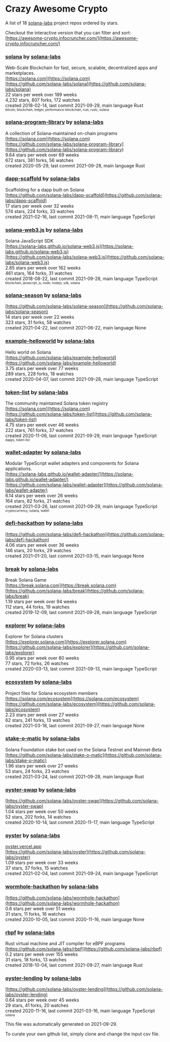 # Crazy Awesome Crypto
A list of 18 [solana-labs](https://github.com/solana-labs) project repos ordered by stars.  

Checkout the interactive version that you can filter and sort: 
[https://awesome-crypto.infocruncher.com/](https://awesome-crypto.infocruncher.com/)  


### [solana](https://github.com/solana-labs/solana) by [solana-labs](https://github.com/solana-labs)  
Web-Scale Blockchain for fast, secure, scalable, decentralized apps and marketplaces.  
[https://solana.com](https://solana.com)  
[https://github.com/solana-labs/solana](https://github.com/solana-labs/solana)  
22 stars per week over 189 weeks  
4,232 stars, 807 forks, 172 watches  
created 2018-02-14, last commit 2021-09-29, main language Rust  
<sub><sup>bitcoin, blockchain, ledger, performance-blockchain, rust, rustc, solana</sup></sub>


### [solana-program-library](https://github.com/solana-labs/solana-program-library) by [solana-labs](https://github.com/solana-labs)  
A collection of Solana-maintained on-chain programs  
[https://solana.com](https://solana.com)  
[https://github.com/solana-labs/solana-program-library](https://github.com/solana-labs/solana-program-library)  
9.64 stars per week over 69 weeks  
672 stars, 381 forks, 56 watches  
created 2020-05-29, last commit 2021-09-28, main language Rust  


### [dapp-scaffold](https://github.com/solana-labs/dapp-scaffold) by [solana-labs](https://github.com/solana-labs)  
Scaffolding for a dapp built on Solana  
[https://github.com/solana-labs/dapp-scaffold](https://github.com/solana-labs/dapp-scaffold)  
17 stars per week over 32 weeks  
574 stars, 224 forks, 33 watches  
created 2021-02-16, last commit 2021-08-11, main language TypeScript  


### [solana-web3.js](https://github.com/solana-labs/solana-web3.js) by [solana-labs](https://github.com/solana-labs)  
Solana JavaScript SDK  
[https://solana-labs.github.io/solana-web3.js](https://solana-labs.github.io/solana-web3.js)  
[https://github.com/solana-labs/solana-web3.js](https://github.com/solana-labs/solana-web3.js)  
2.85 stars per week over 162 weeks  
461 stars, 164 forks, 31 watches  
created 2018-08-22, last commit 2021-09-28, main language TypeScript  
<sub><sup>blockchain, javascript, js, node, nodejs, sdk, solana</sup></sub>


### [solana-season](https://github.com/solana-labs/solana-season) by [solana-labs](https://github.com/solana-labs)  
  
[https://github.com/solana-labs/solana-season](https://github.com/solana-labs/solana-season)  
14 stars per week over 22 weeks  
323 stars, 31 forks, 58 watches  
created 2021-04-22, last commit 2021-06-22, main language None  


### [example-helloworld](https://github.com/solana-labs/example-helloworld) by [solana-labs](https://github.com/solana-labs)  
Hello world on Solana  
[https://github.com/solana-labs/example-helloworld](https://github.com/solana-labs/example-helloworld)  
3.75 stars per week over 77 weeks  
289 stars, 228 forks, 18 watches  
created 2020-04-07, last commit 2021-09-28, main language TypeScript  


### [token-list](https://github.com/solana-labs/token-list) by [solana-labs](https://github.com/solana-labs)  
The community maintained Solana token registry  
[https://solana.com](https://solana.com)  
[https://github.com/solana-labs/token-list](https://github.com/solana-labs/token-list)  
4.75 stars per week over 46 weeks  
222 stars, 761 forks, 37 watches  
created 2020-11-06, last commit 2021-09-29, main language TypeScript  
<sub><sup>dapps, token-list</sup></sub>


### [wallet-adapter](https://github.com/solana-labs/wallet-adapter) by [solana-labs](https://github.com/solana-labs)  
Modular TypeScript wallet adapters and components for Solana applications.  
[https://solana-labs.github.io/wallet-adapter/](https://solana-labs.github.io/wallet-adapter/)  
[https://github.com/solana-labs/wallet-adapter](https://github.com/solana-labs/wallet-adapter)  
6.14 stars per week over 26 weeks  
164 stars, 82 forks, 21 watches  
created 2021-03-26, last commit 2021-09-29, main language TypeScript  
<sub><sup>cryptocurrency, solana, wallet</sup></sub>


### [defi-hackathon](https://github.com/solana-labs/defi-hackathon) by [solana-labs](https://github.com/solana-labs)  
  
[https://github.com/solana-labs/defi-hackathon](https://github.com/solana-labs/defi-hackathon)  
4.06 stars per week over 36 weeks  
146 stars, 20 forks, 29 watches  
created 2021-01-20, last commit 2021-03-15, main language None  


### [break](https://github.com/solana-labs/break) by [solana-labs](https://github.com/solana-labs)  
Break Solana Game  
[https://break.solana.com](https://break.solana.com)  
[https://github.com/solana-labs/break](https://github.com/solana-labs/break)  
1.19 stars per week over 94 weeks  
112 stars, 44 forks, 19 watches  
created 2019-12-09, last commit 2021-09-28, main language TypeScript  


### [explorer](https://github.com/solana-labs/explorer) by [solana-labs](https://github.com/solana-labs)  
Explorer for Solana clusters  
[https://explorer.solana.com](https://explorer.solana.com)  
[https://github.com/solana-labs/explorer](https://github.com/solana-labs/explorer)  
0.95 stars per week over 80 weeks  
77 stars, 72 forks, 26 watches  
created 2020-03-13, last commit 2021-09-13, main language TypeScript  


### [ecosystem](https://github.com/solana-labs/ecosystem) by [solana-labs](https://github.com/solana-labs)  
Project files for Solana ecosystem members  
[https://solana.com/ecosystem](https://solana.com/ecosystem)  
[https://github.com/solana-labs/ecosystem](https://github.com/solana-labs/ecosystem)  
2.23 stars per week over 27 weeks  
62 stars, 241 forks, 13 watches  
created 2021-03-18, last commit 2021-09-27, main language None  


### [stake-o-matic](https://github.com/solana-labs/stake-o-matic) by [solana-labs](https://github.com/solana-labs)  
Solana Foundation stake bot used on the Solana Testnet and Mainnet-Beta  
[https://github.com/solana-labs/stake-o-matic](https://github.com/solana-labs/stake-o-matic)  
1.96 stars per week over 27 weeks  
53 stars, 24 forks, 23 watches  
created 2021-03-24, last commit 2021-09-28, main language Rust  


### [oyster-swap](https://github.com/solana-labs/oyster-swap) by [solana-labs](https://github.com/solana-labs)  
  
[https://github.com/solana-labs/oyster-swap](https://github.com/solana-labs/oyster-swap)  
1.04 stars per week over 50 weeks  
52 stars, 202 forks, 14 watches  
created 2020-10-14, last commit 2020-11-17, main language TypeScript  


### [oyster](https://github.com/solana-labs/oyster) by [solana-labs](https://github.com/solana-labs)  
  
[oyster.vercel.app](oyster.vercel.app)  
[https://github.com/solana-labs/oyster](https://github.com/solana-labs/oyster)  
1.09 stars per week over 33 weeks  
37 stars, 37 forks, 15 watches  
created 2021-02-04, last commit 2021-09-24, main language TypeScript  


### [wormhole-hackathon](https://github.com/solana-labs/wormhole-hackathon) by [solana-labs](https://github.com/solana-labs)  
  
[https://github.com/solana-labs/wormhole-hackathon](https://github.com/solana-labs/wormhole-hackathon)  
0.6 stars per week over 51 weeks  
31 stars, 11 forks, 16 watches  
created 2020-10-05, last commit 2020-11-16, main language None  


### [rbpf](https://github.com/solana-labs/rbpf) by [solana-labs](https://github.com/solana-labs)  
Rust virtual machine and JIT compiler for eBPF programs  
[https://github.com/solana-labs/rbpf](https://github.com/solana-labs/rbpf)  
0.2 stars per week over 155 weeks  
31 stars, 18 forks, 13 watches  
created 2018-10-04, last commit 2021-09-27, main language Rust  


### [oyster-lending](https://github.com/solana-labs/oyster-lending) by [solana-labs](https://github.com/solana-labs)  
  
[https://github.com/solana-labs/oyster-lending](https://github.com/solana-labs/oyster-lending)  
0.64 stars per week over 45 weeks  
29 stars, 41 forks, 20 watches  
created 2020-11-16, last commit 2021-03-16, main language TypeScript  
<sub><sup>solana</sup></sub>


This file was automatically generated on 2021-09-29.  

To curate your own github list, simply clone and change the input csv file.  